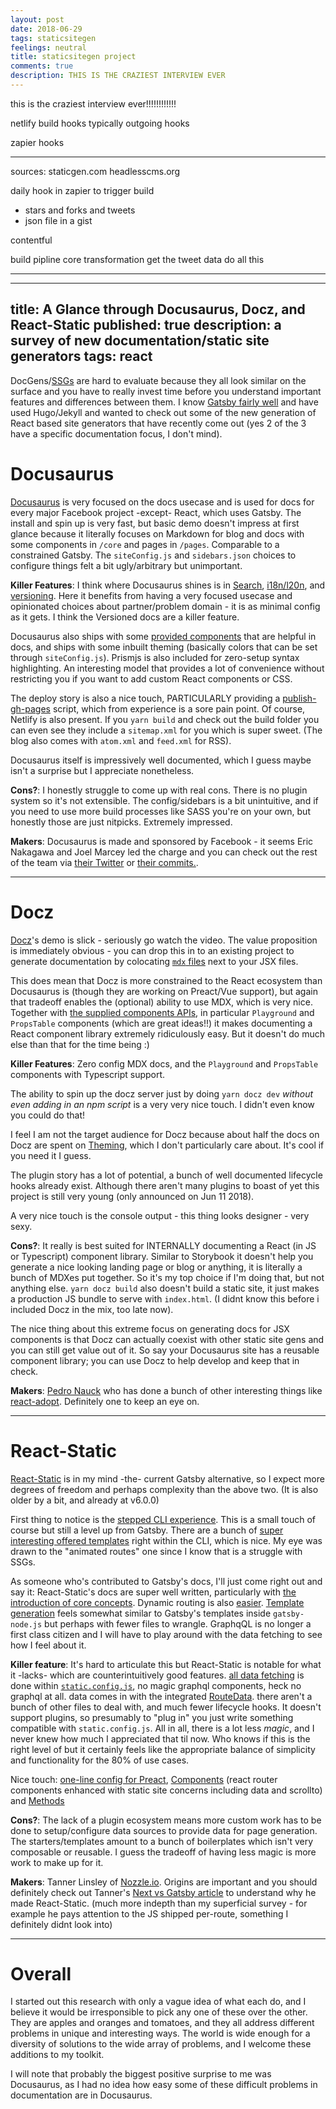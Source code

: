 ```yaml
---
layout: post
date: 2018-06-29
tags: staticsitegen 
feelings: neutral
title: staticsitegen project
comments: true
description: THIS IS THE CRAZIEST INTERVIEW EVER
---
```



this is the craziest interview ever!!!!!!!!!!!!

netlify build hooks
typically
outgoing hooks

zapier hooks

---

sources:
staticgen.com
headlesscms.org

daily hook in zapier to trigger build
- stars and forks and tweets
- json file in a gist

contentful


build pipline
core transformation
get the tweet data
do all this 

---

---
title: A Glance through Docusaurus, Docz, and React-Static
published: true
description: a survey of new documentation/static site generators
tags: react
---

DocGens/[SSGs](https://www.staticgen.com/) are hard to evaluate because they all look similar on the surface and you have to really invest time before you understand important features and differences between them. I know [Gatsby fairly well](https://gist.github.com/sw-yx/09306ec03df7b4cd8e7469bb74c078fb) and have used Hugo/Jekyll and wanted to check out some of the new generation of React based site generators that have recently come out (yes 2 of the 3 have a specific documentation focus, I don't mind).

# Docusaurus

[Docusaurus](https://docusaurus.io/) is very focused on the docs usecase and is used for docs for every major Facebook project -except- React, which uses Gatsby. The install and spin up is very fast, but basic demo doesn't impress at first glance because it literally focuses on Markdown for blog and docs with some components in `/core` and pages in `/pages`. Comparable to a constrained Gatsby. The `siteConfig.js` and `sidebars.json` choices to configure things felt a bit ugly/arbitrary but unimportant. 

**Killer Features**: I think where Docusaurus shines is in [Search](https://docusaurus.io/docs/en/search), [i18n/l20n](https://docusaurus.io/docs/en/translation), and [versioning](https://docusaurus.io/docs/en/versioning). Here it benefits from having a very focused usecase and opinionated choices about partner/problem domain - it is as minimal config as it gets. I think the Versioned docs are a killer feature.

Docusaurus also ships with some [provided components](https://docusaurus.io/docs/en/api-pages#provided-components) that are helpful in docs, and ships with some inbuilt theming (basically colors that can be set through `siteConfig.js`). Prismjs is also included for zero-setup syntax highlighting. An interesting model that provides a lot of convenience without restricting you if you want to add custom React components or CSS.

The deploy story is also a nice touch, PARTICULARLY providing a [publish-gh-pages](https://docusaurus.io/docs/en/publishing#using-github-pages) script, which from experience is a sore pain point. Of course, Netlify is also present. If you `yarn build` and check out the build folder you can even see they include a `sitemap.xml` for you which is super sweet. (The blog also comes with `atom.xml` and `feed.xml` for RSS).

Docusaurus itself is impressively well documented, which I guess maybe isn't a surprise but I appreciate nonetheless.

**Cons?**: I honestly struggle to come up with real cons. There is no plugin system so it's not extensible. The config/sidebars is a bit unintuitive, and if you need to use more build processes like SASS you're on your own, but honestly those are just nitpicks. Extremely impressed.

**Makers**: Docusaurus is made and sponsored by Facebook - it seems Eric Nakagawa and Joel Marcey led the charge and you can check out the rest of the team via [their Twitter](https://twitter.com/docusaurus/following) or [their commits.](https://github.com/facebook/Docusaurus/graphs/contributors).

---

# Docz

[Docz](https://www.docz.site/)'s demo is slick - seriously go watch the video. The value proposition is immediately obvious - you can drop this in to an existing project to generate documentation by colocating [`mdx` files](https://www.docz.site/introduction/writing-mdx) next to your JSX files. 

This does mean that Docz is more constrained to the React ecosystem than Docusaurus is (though they are working on Preact/Vue support), but again that tradeoff enables the (optional) ability to use MDX, which is very nice. Together with [the supplied components APIs](https://www.docz.site/documentation/components-api), in particular `Playground` and `PropsTable` components (which are great ideas!!) it makes documenting a React component library extremely ridiculously easy. But it doesn't do much else than that for the time being :)

**Killer Features**: Zero config MDX docs, and the `Playground` and `PropsTable` components with Typescript support.

The ability to spin up the docz server just by doing `yarn docz dev` *without even adding in an npm script* is a very very nice touch. I didn't even know you could do that!

I feel I am not the target audience for Docz because about half the docs on Docz are spent on [Theming](https://www.docz.site/documentation/creating-themes), which I don't particularly care about. It's cool if you need it I guess.

The plugin story has a lot of potential, a bunch of well documented lifecycle hooks already exist. Although there aren't many plugins to boast of yet this project is still very young (only announced on Jun 11 2018).

A very nice touch is the console output - this thing looks designer - very sexy.

**Cons?**: It really is best suited for INTERNALLY documenting a React (in JS or Typescript) component library. Similar to Storybook it doesn't help you generate a nice looking landing page or blog or anything, it is literally a bunch of MDXes put together. So it's my top choice if I'm doing that, but not anything else. `yarn docz build` also doesn't build a static site, it just makes a production JS bundle to serve with `index.html`. (I didnt know this before i included Docz in the mix, too late now).

The nice thing about this extreme focus on generating docs for JSX components is that Docz can actually coexist with other static site gens and you can still get value out of it. So say your Docusaurus site has a reusable component library; you can use Docz to help develop and keep that in check.

**Makers**: [Pedro Nauck](https://twitter.com/pedronauck?lang=en) who has done a bunch of other interesting things like [react-adopt](https://github.com/pedronauck/react-adopt). Definitely one to keep an eye on.

---

# React-Static

[React-Static](https://react-static.js.org/) is in my mind -the- current Gatsby alternative, so I expect more degrees of freedom and perhaps complexity than the above two. (It is also older by a bit, and already at v6.0.0)

First thing to notice is the [stepped CLI experience](https://react-static.js.org/docs/#quick-start). This is a small touch of course but still a level up from Gatsby. There are a bunch of [super interesting offered templates](https://react-static.js.org/docs/#examples-and-templates) right within the CLI, which is nice. My eye was drawn to the "animated routes" one since I know that is a struggle with SSGs.

As someone who's contributed to Gatsby's docs, I'll just come right out and say it: React-Static's docs are super well written, particularly with [the introduction of core concepts](https://react-static.js.org/docs/concepts#overview). Dynamic routing is also [easier](https://react-static.js.org/docs/concepts#non-static-routing). [Template generation](https://react-static.js.org/docs/concepts/#pagination) feels somewhat similar to Gatsby's templates inside `gatsby-node.js` but perhaps with fewer files to wrangle. GraphqQL is no longer a first class citizen and I will have to play around with the data fetching to see how I feel about it.

**Killer feature**: It's hard to articulate this but React-Static is notable for what it -lacks- which are counterintuitively good features. [all data fetching](https://react-static.js.org/docs/concepts#code-data-and-prop-splitting) is done within [`static.config.js`](https://react-static.js.org/docs/config), no magic graphql components, heck no graphql at all. data comes in with the integrated [RouteData](https://react-static.js.org/docs/components#routedata). there aren't a bunch of other files to deal with, and much fewer lifecycle hooks. It doesn't support plugins, so presumably to "plug in" you just write something compatible with `static.config.js`. All in all, there is a lot less *magic*, and I never knew how much I appreciated that til now. Who knows if this is the right level of but it certainly feels like the appropriate balance of simplicity and functionality for the 80% of use cases.

Nice touch: [one-line config for Preact](https://react-static.js.org/docs/concepts#using-preact-in-production), [Components](https://react-static.js.org/docs/components) (react router components enhanced with static site concerns including data and scrollto) and [Methods](https://react-static.js.org/docs/methods)

**Cons?**: The lack of a plugin ecosystem means more custom work has to be done to setup/configure data sources to provide data for page generation. The starters/templates amount to a bunch of boilerplates which isn't very composable or reusable. I guess the tradeoff of having less magic is more work to make up for it.

**Makers**: Tanner Linsley of [Nozzle.io](https://nozzle.io/about). Origins are important and you should definitely check out Tanner's [Next vs Gatsby article](https://medium.com/@tannerlinsley/%EF%B8%8F-introducing-react-static-a-progressive-static-site-framework-for-react-3470d2a51ebc) to understand why he made React-Static. (much more indepth than my superficial survey - for example he pays attention to the JS shipped per-route, something I definitely didnt look into)

---

# Overall

I started out this research with only a vague idea of what each do, and I believe it would be irresponsible to pick any one of these over the other. They are apples and oranges and tomatoes, and they all address different problems in unique and interesting ways. The world is wide enough for a diversity of solutions to the wide array of problems, and I welcome these additions to my toolkit. 

I will note that probably the biggest positive surprise to me was Docusaurus, as I had no idea how easy some of these difficult problems in documentation are in Docusaurus.
